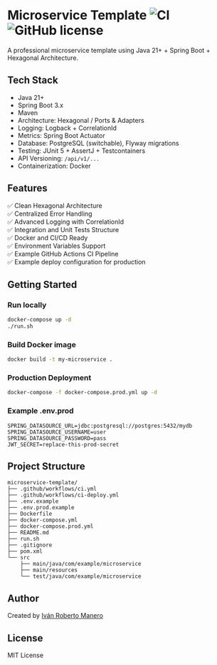 
# Microservice Template ![CI](https://github.com/ivan280809/microservice-template/actions/workflows/ci.yml/badge.svg) ![GitHub license](https://img.shields.io/github/license/ivan280809/microservice-template)

A professional microservice template using Java 21+ + Spring Boot + Hexagonal Architecture.

## Tech Stack

- Java 21+
- Spring Boot 3.x
- Maven
- Architecture: Hexagonal / Ports & Adapters
- Logging: Logback + CorrelationId
- Metrics: Spring Boot Actuator
- Database: PostgreSQL (switchable), Flyway migrations
- Testing: JUnit 5 + AssertJ + Testcontainers
- API Versioning: `/api/v1/...`
- Containerization: Docker

## Features

✅ Clean Hexagonal Architecture  
✅ Centralized Error Handling  
✅ Advanced Logging with CorrelationId  
✅ Integration and Unit Tests Structure  
✅ Docker and CI/CD Ready  
✅ Environment Variables Support  
✅ Example GitHub Actions CI Pipeline  
✅ Example deploy configuration for production

## Getting Started

### Run locally

```bash
docker-compose up -d
./run.sh
```

### Build Docker image

```bash
docker build -t my-microservice .
```

### Production Deployment

```bash
docker-compose -f docker-compose.prod.yml up -d
```

### Example .env.prod

```dotenv
SPRING_DATASOURCE_URL=jdbc:postgresql://postgres:5432/mydb
SPRING_DATASOURCE_USERNAME=user
SPRING_DATASOURCE_PASSWORD=pass
JWT_SECRET=replace-this-prod-secret
```

## Project Structure

```
microservice-template/
├── .github/workflows/ci.yml
├── .github/workflows/ci-deploy.yml
├── .env.example
├── .env.prod.example
├── Dockerfile
├── docker-compose.yml
├── docker-compose.prod.yml
├── README.md
├── run.sh
├── .gitignore
├── pom.xml
└── src
    ├── main/java/com/example/microservice
    ├── main/resources
    └── test/java/com/example/microservice
```

## Author

Created by [Iván Roberto Manero](https://github.com/ivan280809)

## License

MIT License

